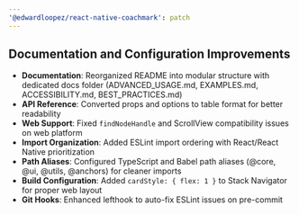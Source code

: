 ```yaml
---
'@edwardloopez/react-native-coachmark': patch
---
```


## Documentation and Configuration Improvements

- **Documentation**: Reorganized README into modular structure with dedicated docs folder (ADVANCED_USAGE.md, EXAMPLES.md, ACCESSIBILITY.md, BEST_PRACTICES.md)
- **API Reference**: Converted props and options to table format for better readability
- **Web Support**: Fixed `findNodeHandle` and ScrollView compatibility issues on web platform
- **Import Organization**: Added ESLint import ordering with React/React Native prioritization
- **Path Aliases**: Configured TypeScript and Babel path aliases (@core, @ui, @utils, @anchors) for cleaner imports
- **Build Configuration**: Added `cardStyle: { flex: 1 }` to Stack Navigator for proper web layout
- **Git Hooks**: Enhanced lefthook to auto-fix ESLint issues on pre-commit
